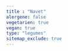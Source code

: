 ```yaml
---
title : "Navet"
alergene: false
vegetarien: true
vegan: true
type: "legumes"
sitemap_exclude: true
--- 
```

